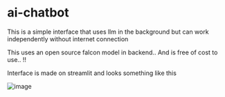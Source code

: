 # ai-chatbot
This is a simple interface that uses llm in the background but can work independently without internet connection


This uses an open source falcon model in backend.. And is free of cost to use.. !!

Interface is made on streamlit and looks something like this


![image](https://github.com/ketankishore27/ai-chatbot/assets/41575470/d17bc1a0-eb31-4c58-8f04-a00d89378e8a)
